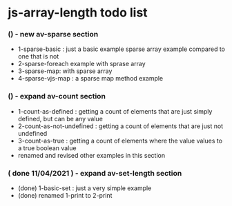 # js-array-length todo list

### () - new av-sparse section
* 1-sparse-basic : just a basic example sparse array example compared to one that is not
* 2-sparse-foreach example with sprase array
* 3-sparse-map: with sparse array
* 4-sparse-vjs-map : a sparse map method example

### () - expand av-count section
* 1-count-as-defined : getting a count of elements that are just simply defined, but can be any value
* 2-count-as-not-undefined : getting a count of elements that are just not undefined
* 3-count-as-true : getting a count of elements where the value values to a true boolean value
* renamed and revised other examples in this section

### ( done 11/04/2021 ) - expand av-set-length section
* (done) 1-basic-set : just a very simple example
* (done) renamed 1-print to 2-print
